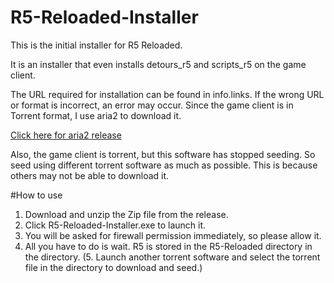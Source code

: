 # R5-Reloaded-Installer

This is the initial installer for R5 Reloaded.

It is an installer that even installs detours_r5 and scripts_r5 on the game client.

The URL required for installation can be found in info.links.
If the wrong URL or format is incorrect, an error may occur.
Since the game client is in Torrent format, I use aria2 to download it.

[Click here for aria2 release](https://github.com/aria2/aria2/releases/)

Also, the game client is torrent, but this software has stopped seeding. 
So seed using different torrent software as much as possible. 
This is because others may not be able to download it.

#How to use

1. Download and unzip the Zip file from the release.
2. Click R5-Reloaded-Installer.exe to launch it.
3. You will be asked for firewall permission immediately, so please allow it.
4. All you have to do is wait. R5 is stored in the R5-Reloaded directory in the directory.
(5. Launch another torrent software and select the torrent file in the directory to download and seed.)
